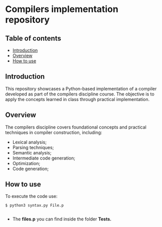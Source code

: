 # Compilers implementation repository

## Table of contents

- [Introduction](#introduction) 
- [Overview](#overview)
- [How to use](#how-to-use)

<a id =  "introduction"></a>
## Introduction

This repository showcases a Python-based implementation of a compiler developed as part of the compilers discipline course. The objective is to apply the concepts learned in class through practical implementation.

<a id = "overview"></a>
## Overview
The compilers discipline covers foundational concepts and practical techniques in compiler construction, including:

- Lexical analysis;
- Parsing techniques;
- Semantic analysis;
- Intermediate code generation;
- Optimization;
- Code generation;

<a id = "how to use"><a/>
## How to use

To execute the code use: 
```python3 
$ python3 syntax.py File.p
 
```
- The **files.p** you can find inside the folder **Tests.**
